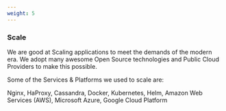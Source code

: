 ```yaml
---
weight: 5
---
```


### Scale

We are good at Scaling applications to meet the demands of the modern era. 
We adopt many awesome Open Source technologies and Public Cloud Providers to make this possible.

Some of the Services & Platforms we used to scale are:

Nginx, HaProxy, Cassandra, Docker, Kubernetes, Helm, Amazon Web Services (AWS), Microsoft Azure, Google Cloud Platform